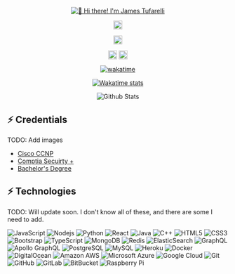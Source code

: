 <!--  Remember to switch this from dev to main branch-->
<!--  Edit link: https://86irk.csb.app/-->

<div align="center">
  
  [<img src="https://raw.githubusercontent.com/Minituff/Minituff/dev/header.gif" alt="👋 Hi there! I'm James Tufarelli" title="👋  Hi there! I'm James Tufarelli"/>](https://james.tufarelli.me/)
  
</div>

<div align="center">
  
  [<img src="https://img.shields.io/badge/LinkedIn-blue?style=flat&logo=linkedin&lbaleColor=blue" height="20em" align="center" alt="LinkedIn" title="LinkedIn"/>](https://www.linkedin.com/in/james-tufarelli/)

  [<img src="https://img.shields.io/twitter/follow/minituff?style=social" height="20em" align="center" alt="Twitter" title="My Twitter"/>](https://twitter.com/Minituff)

  [<img src="https://img.shields.io/youtube/channel/views/UC_zqslAVRM2aSoLU73oToUg?style=social" height="20em" align="center" alt="YouTube" title="My YouTube"/>](https://www.youtube.com/minituff)
  [<img src="https://img.shields.io/youtube/channel/subscribers/UC_zqslAVRM2aSoLU73oToUg?style=social" height="20em" align="center" alt="YouTube" title="My YouTube"/>](https://www.youtube.com/minituff)

  [![wakatime](https://wakatime.com/badge/user/d25089ba-3eb3-432d-8f86-52ba596c3d34.svg)](https://wakatime.com/@minituff)

</div>

<div align="center">
  
  [![Wakatime stats](https://github-readme-stats.vercel.app/api/wakatime?username=minituff&langs_count=12&layout=compact)](https://wakatime.com/@minituff)

  <!-- ![Top Langs](https://github-readme-stats.vercel.app/api/top-langs/?username=minituff&hide=TeX&layout=compact) -->

  ![Github Stats](https://minituff-github-readme-stats.vercel.app/api?username=minituff&count_private=true&show_icons=true&include_all_commits=true&hide=stars)

</div>

## ⚡ Credentials
TODO: Add images

* [Cisco CCNP](https://www.credly.com/users/james-tufarelli/)
* [Comptia Secuirty +](https://www.credly.com/users/james-tufarelli/)
* [Bachelor's Degree](https://www.parchment.com/u/award/f567052386bf98a29872aa10fb671d30)


## ⚡ Technologies
TODO: Will update soon. I don't know all of these, and there are some I need to add.

![JavaScript](https://img.shields.io/badge/-JavaScript-black?style=flat-square&logo=javascript)
![Nodejs](https://img.shields.io/badge/-Nodejs-black?style=flat-square&logo=Node.js)
![Python](https://img.shields.io/badge/-Python-black?style=flat-square&logo=Python)
![React](https://img.shields.io/badge/-React-black?style=flat-square&logo=react)
![Java](https://img.shields.io/badge/-java-E34A86?style=flat-square&logo=java)
![C++](https://img.shields.io/badge/-C++-00599C?style=flat-square&logo=c)
![HTML5](https://img.shields.io/badge/-HTML5-E34F26?style=flat-square&logo=html5&logoColor=white)
![CSS3](https://img.shields.io/badge/-CSS3-1572B6?style=flat-square&logo=css3)
![Bootstrap](https://img.shields.io/badge/-Bootstrap-563D7C?style=flat-square&logo=bootstrap)
![TypeScript](https://img.shields.io/badge/-TypeScript-007ACC?style=flat-square&logo=typescript)
![MongoDB](https://img.shields.io/badge/-MongoDB-black?style=flat-square&logo=mongodb)
![Redis](https://img.shields.io/badge/-Redis-black?style=flat-square&logo=Redis)
![ElasticSearch](https://img.shields.io/badge/-ElasticSearch-005571?style=flat-square&logo=elasticsearch)
![GraphQL](https://img.shields.io/badge/-GraphQL-E10098?style=flat-square&logo=graphql)
![Apollo GraphQL](https://img.shields.io/badge/-Apollo%20GraphQL-311C87?style=flat-square&logo=apollo-graphql)
![PostgreSQL](https://img.shields.io/badge/-PostgreSQL-336791?style=flat-square&logo=postgresql)
![MySQL](https://img.shields.io/badge/-MySQL-black?style=flat-square&logo=mysql)
![Heroku](https://img.shields.io/badge/-Heroku-430098?style=flat-square&logo=heroku)
![Docker](https://img.shields.io/badge/-Docker-black?style=flat-square&logo=docker)
![DigitalOcean](https://img.shields.io/badge/-Digital%20Ocean-darkblue?style=flat-square&logo=digitalocean)
![Amazon AWS](https://img.shields.io/badge/Amazon%20AWS-232F3E?style=flat-square&logo=amazon-aws)
![Microsoft Azure](https://img.shields.io/badge/Microsoft%20Azure-232F7E?style=flat-square&logo=microsoft-azure)
![Google Cloud](https://img.shields.io/badge/Google%20Cloud-black?style=flat-square&logo=google-cloud)
![Git](https://img.shields.io/badge/-Git-black?style=flat-square&logo=git)
![GitHub](https://img.shields.io/badge/-GitHub-181717?style=flat-square&logo=github)
![GitLab](https://img.shields.io/badge/-GitLab-FCA121?style=flat-square&logo=gitlab)
![BitBucket](https://img.shields.io/badge/-BitBucket-darkblue?style=flat-square&logo=bitbucket)
![Raspberry Pi](https://img.shields.io/badge/-Raspberry%20Pi-C51A4A?style=flat-square&logo=Raspberry-Pi)

<!--
**Minituff/Minituff** is a ✨ _special_ ✨ repository because its `README.md` (this file) appears on your GitHub profile.

Here are some ideas to get you started:

- 🔭 I’m currently working on ...
- 🌱 I’m currently learning ...
- 👯 I’m looking to collaborate on ...
- 🤔 I’m looking for help with ...
- 💬 Ask me about ...
- 📫 How to reach me: ...
- 😄 Pronouns: ...
- ⚡ Fun fact: ...
-->
